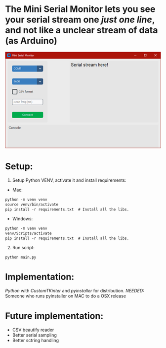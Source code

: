 # The Mini Serial Monitor lets you see your serial stream one *just one line*, and not like a unclear stream of data (as Arduino)
![app screenshot](screenshot.png)

# Setup:
1. Setup Python VENV, activate it and install requirements:
- Mac:
```
python -m venv venv
source venv/bin/activate
pip install -r requirements.txt  # Install all the libs.
```
- Windows:
```
python -m venv venv
venv/Scripts/activate
pip install -r requirements.txt  # Install all the libs.
```
2. Run script:
```
python main.py
```
# Implementation:
_Python_ with _CustomTKinter_ and _pyinstaller_ for distribution.
*NEEDED:* Someone who runs pyinstaller on MAC to do a OSX release

# Future implementation:
- CSV beautify reader
- Better serial sampling
- Better sctring handling